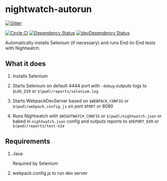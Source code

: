 # nightwatch-autorun


[![Gitter](https://badges.gitter.im/Join%20Chat.svg)](https://gitter.im/nkbt/help)

[![Circle CI](https://circleci.com/gh/nkbt/nightwatch-autorun.svg?style=shield)](https://circleci.com/gh/nkbt/nightwatch-autorun)
[![Dependency Status](https://david-dm.org/nkbt/nightwatch-autorun.svg)](https://david-dm.org/nkbt/nightwatch-autorun)
[![devDependency Status](https://david-dm.org/nkbt/nightwatch-autorun/dev-status.svg)](https://david-dm.org/nkbt/nightwatch-autorun#info=devDependencies)

Automatically installs Selenium (if necessary) and runs End-to-End tests with Nightwatch.


## What it does

1. Installs Selenium

2. Starts Selenium on default 4444 port with `-debug` outputs logs to `$LOG_DIR` or `$(pwd)/reports/selenium.log`

3. Starts WebpackDevServer based on `$WEBPACK_CONFIG` or `$(pwd)/webpack.config.js` on port `$PORT` or 8080

4. Runs Nightwatch with `$NIGHTWATCH_CONFIG` or `$(pwd)/nightwatch.json` or baked in `nightwatch.json` config and outputs reports to `$REPORT_DIR` or `$(pwd)/reports/test-e2e`


## Requirements

1. Java

    Required by Selenium

2. webpack.config.js to run dev server
